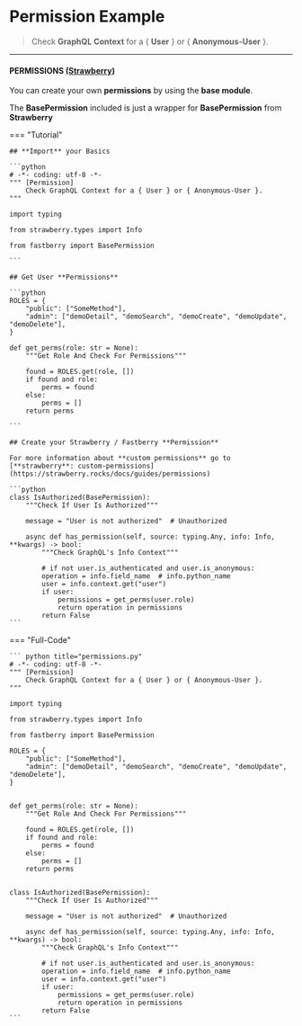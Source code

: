 # **Permission** Example

> Check **GraphQL Context** for a { **User** } or { **Anonymous-User** }.

---

#### PERMISSIONS [(Strawberry)](https://strawberry.rocks/docs/guides/permissions)

You can create your own **permissions** by using the **base module**.

The **BasePermission** included is just a wrapper for **BasePermission** from **Strawberry**

=== "Tutorial"

    ## **Import** your Basics

    ```python
    # -*- coding: utf-8 -*-
    """ [Permission]
        Check GraphQL Context for a { User } or { Anonymous-User }.
    """

    import typing

    from strawberry.types import Info

    from fastberry import BasePermission

    ```

    ## Get User **Permissions**

    ```python
    ROLES = {
        "public": ["SomeMethod"],
        "admin": ["demoDetail", "demoSearch", "demoCreate", "demoUpdate", "demoDelete"],
    }

    def get_perms(role: str = None):
        """Get Role And Check For Permissions"""

        found = ROLES.get(role, [])
        if found and role:
            perms = found
        else:
            perms = []
        return perms

    ```

    ## Create your Strawberry / Fastberry **Permission**

    For more information about **custom permissions** go to [**strawberry**: custom-permissions](https://strawberry.rocks/docs/guides/permissions)

    ```python
    class IsAuthorized(BasePermission):
        """Check If User Is Authorized"""

        message = "User is not authorized"  # Unauthorized

        async def has_permission(self, source: typing.Any, info: Info, **kwargs) -> bool:
            """Check GraphQL's Info Context"""

            # if not user.is_authenticated and user.is_anonymous:
            operation = info.field_name  # info.python_name
            user = info.context.get("user")
            if user:
                permissions = get_perms(user.role)
                return operation in permissions
            return False
    ```

=== "Full-Code"

    ``` python title="permissions.py"
    # -*- coding: utf-8 -*-
    """ [Permission]
        Check GraphQL Context for a { User } or { Anonymous-User }.
    """

    import typing

    from strawberry.types import Info

    from fastberry import BasePermission

    ROLES = {
        "public": ["SomeMethod"],
        "admin": ["demoDetail", "demoSearch", "demoCreate", "demoUpdate", "demoDelete"],
    }


    def get_perms(role: str = None):
        """Get Role And Check For Permissions"""

        found = ROLES.get(role, [])
        if found and role:
            perms = found
        else:
            perms = []
        return perms


    class IsAuthorized(BasePermission):
        """Check If User Is Authorized"""

        message = "User is not authorized"  # Unauthorized

        async def has_permission(self, source: typing.Any, info: Info, **kwargs) -> bool:
            """Check GraphQL's Info Context"""

            # if not user.is_authenticated and user.is_anonymous:
            operation = info.field_name  # info.python_name
            user = info.context.get("user")
            if user:
                permissions = get_perms(user.role)
                return operation in permissions
            return False
    ```

